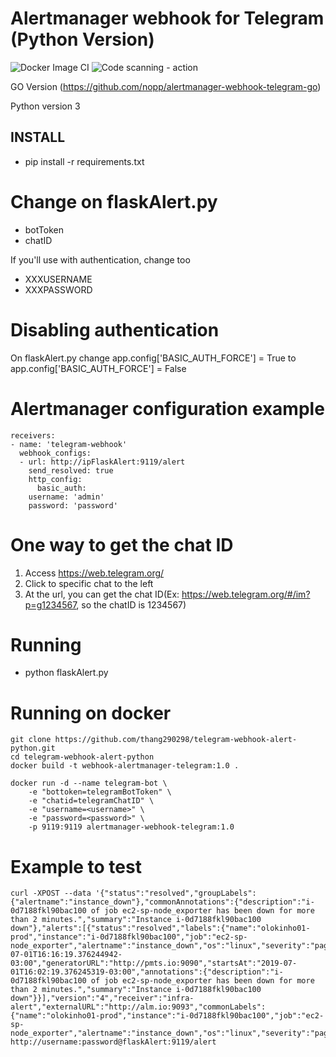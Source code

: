 # Alertmanager webhook for Telegram (Python Version)

![Docker Image CI](https://github.com/nopp/alertmanager-webhook-telegram-python/workflows/Docker%20Image%20CI/badge.svg)
![Code scanning - action](https://github.com/nopp/alertmanager-webhook-telegram-python/workflows/Code%20scanning%20-%20action/badge.svg)

GO Version (https://github.com/nopp/alertmanager-webhook-telegram-go)

Python version 3

## INSTALL

* pip install -r requirements.txt

Change on flaskAlert.py
=======================
* botToken
* chatID

If you'll use with authentication, change too

* XXXUSERNAME
* XXXPASSWORD

Disabling authentication
========================
On flaskAlert.py change app.config['BASIC_AUTH_FORCE'] = True to app.config['BASIC_AUTH_FORCE'] = False

Alertmanager configuration example
==================================

	receivers:
	- name: 'telegram-webhook'
	  webhook_configs:
	  - url: http://ipFlaskAlert:9119/alert
	    send_resolved: true
	    http_config:
	      basic_auth:
		username: 'admin'
		password: 'password'

One way to get the chat ID
==========================
1) Access https://web.telegram.org/
2) Click to specific chat to the left
3) At the url, you can get the chat ID(Ex: https://web.telegram.org/#/im?p=g1234567, so the chatID is 1234567)

Running
=======
* python flaskAlert.py

Running on docker
=================
    git clone https://github.com/thang290298/telegram-webhook-alert-python.git
	cd telegram-webhook-alert-python
    docker build -t webhook-alertmanager-telegram:1.0 .

    docker run -d --name telegram-bot \
    	-e "bottoken=telegramBotToken" \
    	-e "chatid=telegramChatID" \
    	-e "username=<username>" \
    	-e "password=<password>" \
    	-p 9119:9119 alertmanager-webhook-telegram:1.0

Example to test
===============
	curl -XPOST --data '{"status":"resolved","groupLabels":{"alertname":"instance_down"},"commonAnnotations":{"description":"i-0d7188fkl90bac100 of job ec2-sp-node_exporter has been down for more than 2 minutes.","summary":"Instance i-0d7188fkl90bac100 down"},"alerts":[{"status":"resolved","labels":{"name":"olokinho01-prod","instance":"i-0d7188fkl90bac100","job":"ec2-sp-node_exporter","alertname":"instance_down","os":"linux","severity":"page"},"endsAt":"2019-07-01T16:16:19.376244942-03:00","generatorURL":"http://pmts.io:9090","startsAt":"2019-07-01T16:02:19.376245319-03:00","annotations":{"description":"i-0d7188fkl90bac100 of job ec2-sp-node_exporter has been down for more than 2 minutes.","summary":"Instance i-0d7188fkl90bac100 down"}}],"version":"4","receiver":"infra-alert","externalURL":"http://alm.io:9093","commonLabels":{"name":"olokinho01-prod","instance":"i-0d7188fkl90bac100","job":"ec2-sp-node_exporter","alertname":"instance_down","os":"linux","severity":"page"}}' http://username:password@flaskAlert:9119/alert
